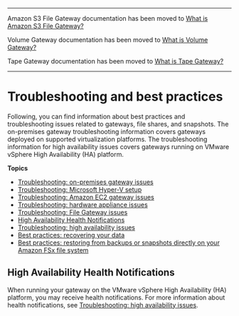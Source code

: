 --------

Amazon S3 File Gateway documentation has been moved to [What is Amazon S3 File Gateway?](https://docs.aws.amazon.com/filegateway/latest/files3/WhatIsStorageGateway.html)

Volume Gateway documentation has been moved to [What is Volume Gateway?](https://docs.aws.amazon.com/storagegateway/latest/vgw/WhatIsStorageGateway.html)

Tape Gateway documentation has been moved to [What is Tape Gateway?](https://docs.aws.amazon.com/storagegateway/latest/tgw/WhatIsStorageGateway.html)

--------

# Troubleshooting and best practices<a name="troubleshooting-gateway-issues"></a>

Following, you can find information about best practices and troubleshooting issues related to gateways, file shares, and snapshots\. The on\-premises gateway troubleshooting information covers gateways deployed on supported virtualization platforms\. The troubleshooting information for high availability issues covers gateways running on VMware vSphere High Availability \(HA\) platform\.

**Topics**
+ [Troubleshooting: on\-premises gateway issues](troubleshooting-on-premises-gateway-issues.md)
+ [Troubleshooting: Microsoft Hyper\-V setup](troubleshooting-hyperv-setup.md)
+ [Troubleshooting: Amazon EC2 gateway issues](troubleshooting-EC2-gateway-issues.md)
+ [Troubleshooting: hardware appliance issues](troubleshooting-hardware-appliance-issues.md)
+ [Troubleshooting: File Gateway issues](troubleshooting-file-gateway-issues.md)
+ [High Availability Health Notifications](#troubleshooting-ha-notifications)
+ [Troubleshooting: high availability issues](troubleshooting-ha-issues.md)
+ [Best practices: recovering your data](recover-data-from-gateway.md)
+ [Best practices: restoring from backups or snapshots directly on your Amazon FSx file system](bestpractice-restore-snapshot-backup-fsx-fgw.md)

## High Availability Health Notifications<a name="troubleshooting-ha-notifications"></a>

When running your gateway on the VMware vSphere High Availability \(HA\) platform, you may receive health notifications\. For more information about health notifications, see [Troubleshooting: high availability issues](troubleshooting-ha-issues.md)\.